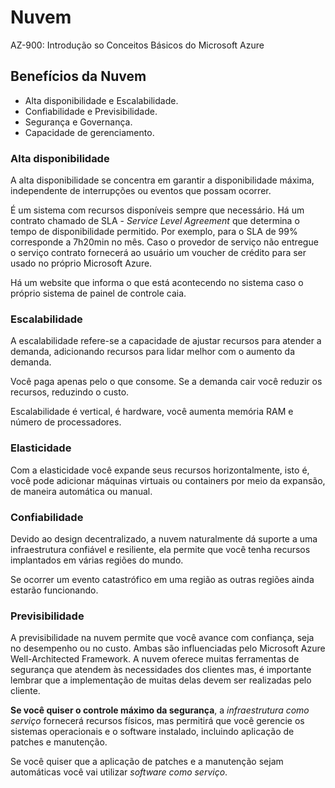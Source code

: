 # Nuvem

AZ-900: Introdução so Conceitos Básicos do Microsoft Azure

## Benefícios da Nuvem

- Alta disponibilidade e Escalabilidade.
- Confiabilidade e Previsibilidade.
- Segurança e Governança.
- Capacidade de gerenciamento.

### Alta disponibilidade

A alta disponibilidade se concentra em garantir a disponibilidade máxima, independente de interrupções ou eventos que possam ocorrer.

É um sistema com recursos disponíveis sempre que necessário.
Há um contrato chamado de SLA - _Service Level Agreement_ que determina o tempo de disponibilidade permitido. Por exemplo, para o SLA de 99% corresponde a 7h20min no mês.
Caso o provedor de serviço não entregue o serviço contrato fornecerá ao usuário um voucher de crédito para ser usado no próprio Microsoft Azure.

Há um website que informa o que está acontecendo no sistema caso o próprio sistema de painel de controle caia.

### Escalabilidade

A escalabilidade refere-se a capacidade de ajustar recursos para atender a demanda,
adicionando recursos para lidar melhor com o aumento da demanda.

Você paga apenas pelo o que consome. Se a demanda cair você reduzir os recursos, reduzindo o custo.

Escalabilidade é vertical, é hardware, você aumenta memória RAM e número de processadores.

### Elasticidade

Com a elasticidade você expande seus recursos horizontalmente, isto é, você pode adicionar máquinas virtuais ou containers por meio da expansão, de maneira automática ou manual.

### Confiabilidade

Devido ao design decentralizado, a nuvem naturalmente dá suporte a uma infraestrutura confiável e resiliente, ela permite que você tenha recursos implantados em várias regiões do mundo.

Se ocorrer um evento catastrófico em uma região as outras regiões ainda estarão funcionando.

### Previsibilidade

A previsibilidade na nuvem permite que você avance com confiança, seja no desempenho ou no custo.
Ambas são influenciadas pelo Microsoft Azure Well-Architected Framework.
A nuvem oferece muitas ferramentas de segurança que atendem às necessidades dos clientes mas, é importante lembrar que a implementação de muitas delas devem ser realizadas pelo cliente.

**Se você quiser o controle máximo da segurança**, a _infraestrutura como serviço_ fornecerá recursos físicos, mas permitirá que você gerencie os sistemas operacionais e o software instalado, incluindo aplicação de patches e manutenção.

Se você quiser que a aplicação de patches e a manutenção sejam automáticas você vai utilizar _software como serviço_.